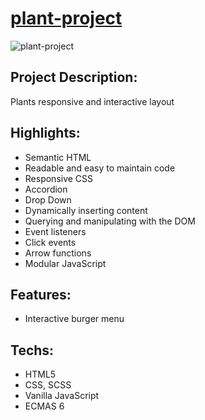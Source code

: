 # [plant-project](https://aliaksei-siniauski.github.io/plant-project/)

![plant-project](https://snipboard.io/S25ycq.jpg)

## Project Description:

Plants responsive and interactive layout

## Highlights:

- Semantic HTML
- Readable and easy to maintain code
- Responsive CSS
- Accordion
- Drop Down
- Dynamically inserting content
- Querying and manipulating with the DOM
- Event listeners
- Click events
- Arrow functions
- Modular JavaScript

## Features:

- Interactive burger menu

## Techs:

- HTML5
- CSS, SCSS
- Vanilla JavaScript
- ECMAS 6
